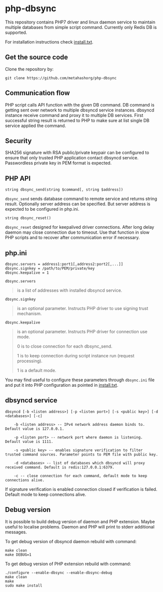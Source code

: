 # php-dbsync

This repository contains PHP7 driver and linux daemon service to maintain multiple databases from simple script command.
Currently only Redis DB is supported.

For installation instructions check [install.txt](https://github.com/metahashorg/php-dbsync/blob/master/install.txt).

## Get the source code
Clone the repository by:
```shell
git clone https://github.com/metahashorg/php-dbsync
```

## Communication flow
PHP script calls API function with the given DB command.
DB command is getting sent over network to multiple dbsyncd service instances.
dbsyncd instance receive command and proxy it to multiple DB services.
First successful string result is returned to PHP to make sure at list single DB service applied the command.

## Security
SHA256 signature with RSA public/private keypair can be configured to ensure that only trusted PHP application contact dbsyncd service.
Passwordless private key in PEM format is expected.

## PHP API
```
string dbsync_send(string $command[, string $address])
```
`dbsync_send` sends database command to remote service and returns string result.
Optionally server address can be specified. But server address is expected to be configured in php.ini.

```
string dbsync_reset()
```
`dbsync_reset` designed for keepalived driver connections. After long delay daemon may close connection due to timeout.
Use that function in slow PHP scripts and to recover after communication error if necessary.

## php.ini
```
dbsync.servers = address1:port1[,address2:port2[,...]]
dbsync.signkey = /path/to/PEM/private/key
dbsync.keepalive = 1
```
`dbsync.servers` 
> is a list of addresses with installed dbsyncd service.

`dbsync.signkey` 
> is an optional parameter. Instructs PHP driver to use signing trust mechanism.

`dbsync.keepalive` 
> is an optional parameter. Instructs PHP driver for connection use mode.
> 
> 0 is to close connection for each dbsync_send.
> 
> 1 is to keep connection during script instance run (request processing).
> 
> 1 is a default mode.

You may find useful to configure these parameters through `dbsync.ini` file
and put it into PHP configuration as pointed in [install.txt](https://github.com/metahashorg/php-dbsync/blob/master/install.txt).

## dbsyncd service
```shell
dbsyncd [-b <listen address>] [-p <listen port>] [-s <public key>] [-d <databases>] [-c]

    -b <listen address> -- IPv4 network address daemon binds to. Default value is 127.0.0.1.

    -p <listen port> -- network port where daemon is listening. Default value is 1111.

    -s <public key> -- enables signature verification to filter trusted command sources. Parameter points to PEM file with public key.

    -d <databases> -- list of databases which dbsyncd will proxy received command. Default is redis:127.0.0.1:6379.

    -c -- close connection for each command, default mode to keep connections alive.
```
If signature verification is enabled connection closed if verification is failed.
Default mode to keep connections alive.

## Debug version
It is possible to build debug version of daemon and PHP extension. Maybe useful to localise problems.
Daemon and PHP will print to stderr additional messages.

To get debug version of dbsyncd daemon rebuild with command:
```shell
make clean
make DEBUG=1
```

To get debug version of PHP extension rebuild with command:
```shell
./configure --enable-dbsync --enable-dbsync-debug
make clean
make
sudo make install
```

